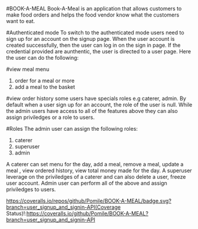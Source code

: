 #BOOK-A-MEAL
Book-A-Meal is an application that allows customers to make food orders and helps the food  vendor know what the customers want to eat. 

#Authenticated mode
To switch to the authenticated mode users need to sign up for an account on the signup page. When the user account is created successfully, then the user can log in on the sign in page. If the credential provided are aunthentic, the user is directed to a user page. Here the user can do the following:

#view meal menu
1. order for a meal or more
2. add a meal to the basket

#view order history
some users have specials roles e.g caterer, admin. By default when a user sign up for an account, the role of the user is null.
While the admin users have access to all of the features above they can also assign priviledges or a role to users.

#Roles
The admin user can assign the following roles:

1. caterer
2. superuser
3. admin

A caterer can set menu for the day, add a meal, remove a meal, update a meal , view ordered history, view total money made for the day. 
A superuser leverage on the priviledges of a caterer and can also delete a user, freeze user account. Admin user can perform all of the above 
and assign priviledges to users.

https://coveralls.io/repos/github/Pomile/BOOK-A-MEAL/badge.svg?branch=user_signup_and_signin-API(Coverage Status)!:https://coveralls.io/github/Pomile/BOOK-A-MEAL?branch=user_signup_and_signin-API
